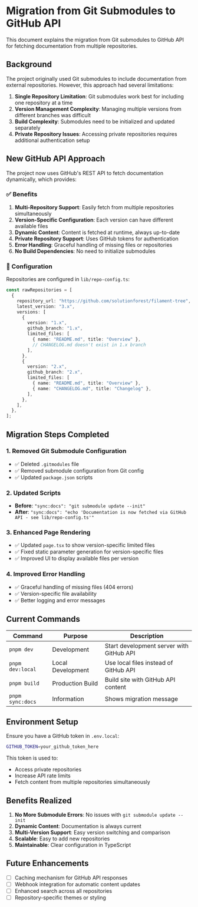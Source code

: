 # Migration from Git Submodules to GitHub API

This document explains the migration from Git submodules to GitHub API for fetching documentation from multiple repositories.

## Background

The project originally used Git submodules to include documentation from external repositories. However, this approach had several limitations:

1. **Single Repository Limitation**: Git submodules work best for including one repository at a time
2. **Version Management Complexity**: Managing multiple versions from different branches was difficult
3. **Build Complexity**: Submodules need to be initialized and updated separately
4. **Private Repository Issues**: Accessing private repositories requires additional authentication setup

## New GitHub API Approach

The project now uses GitHub's REST API to fetch documentation dynamically, which provides:

### ✅ Benefits

1. **Multi-Repository Support**: Easily fetch from multiple repositories simultaneously
2. **Version-Specific Configuration**: Each version can have different available files
3. **Dynamic Content**: Content is fetched at runtime, always up-to-date
4. **Private Repository Support**: Uses GitHub tokens for authentication
5. **Error Handling**: Graceful handling of missing files or repositories
6. **No Build Dependencies**: No need to initialize submodules

### 🔧 Configuration

Repositories are configured in `lib/repo-config.ts`:

```typescript
const rawRepositories = [
  {
    repository_url: "https://github.com/solutionforest/filament-tree",
    latest_version: "3.x",
    versions: [
      {
        version: "1.x",
        github_branch: "1.x",
        limited_files: [
          { name: "README.md", title: "Overview" },
          // CHANGELOG.md doesn't exist in 1.x branch
        ],
      },
      {
        version: "2.x",
        github_branch: "2.x",
        limited_files: [
          { name: "README.md", title: "Overview" },
          { name: "CHANGELOG.md", title: "Changelog" },
        ],
      },
    ],
  },
];
```

## Migration Steps Completed

### 1. Removed Git Submodule Configuration

- ✅ Deleted `.gitmodules` file
- ✅ Removed submodule configuration from Git config
- ✅ Updated `package.json` scripts

### 2. Updated Scripts

- **Before**: `"sync:docs": "git submodule update --init"`
- **After**: `"sync:docs": "echo 'Documentation is now fetched via GitHub API - see lib/repo-config.ts'"`

### 3. Enhanced Page Rendering

- ✅ Updated `page.tsx` to show version-specific limited files
- ✅ Fixed static parameter generation for version-specific files
- ✅ Improved UI to display available files per version

### 4. Improved Error Handling

- ✅ Graceful handling of missing files (404 errors)
- ✅ Version-specific file availability
- ✅ Better logging and error messages

## Current Commands

| Command          | Purpose           | Description                              |
| ---------------- | ----------------- | ---------------------------------------- |
| `pnpm dev`       | Development       | Start development server with GitHub API |
| `pnpm dev:local` | Local Development | Use local files instead of GitHub API    |
| `pnpm build`     | Production Build  | Build site with GitHub API content       |
| `pnpm sync:docs` | Information       | Shows migration message                  |

## Environment Setup

Ensure you have a GitHub token in `.env.local`:

```bash
GITHUB_TOKEN=your_github_token_here
```

This token is used to:

- Access private repositories
- Increase API rate limits
- Fetch content from multiple repositories simultaneously

## Benefits Realized

1. **No More Submodule Errors**: No issues with `git submodule update --init`
2. **Dynamic Content**: Documentation is always current
3. **Multi-Version Support**: Easy version switching and comparison
4. **Scalable**: Easy to add new repositories
5. **Maintainable**: Clear configuration in TypeScript

## Future Enhancements

- [ ] Caching mechanism for GitHub API responses
- [ ] Webhook integration for automatic content updates
- [ ] Enhanced search across all repositories
- [ ] Repository-specific themes or styling

